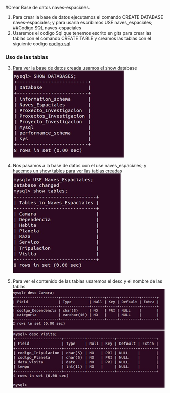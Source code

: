 #Crear Base de datos naves-espaciales.
1. Para crear la base de datos ejecutamos el comando CREATE DATABASE naves-espaciales; y para usarla escribimos USE naves_espaciales;
##Codigo SQL naves-espaciales
2. Usaremos el codigo Sql que tenemos escrito en gits para crear las tablas con el comando CREATE TABLE y creamos las tablas con el siguiente codigo 
[codigo sql](https://gist.github.com/adrianbaldonedo/7881acc2c3a644ab221ab3013a8e3caa#file-nespaciales-sql)


### Uso de las tablas
3. Para ver la base de datos creada usamos el show database
![captura10](imagenes/captura10.jpg)


4. Nos pasamos a la base de datos con el use naves_espaciales; y hacemos un show tables para ver las tablas creadas
![captura11](imagenes/captura11.jpg)


5. Para ver el contenido de las tablas usaremos el desc y el nombre de las tablas.
![captura12](imagenes/captura12.jpg)
![captura13](imagenes/captura13.jpg)
